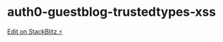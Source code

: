 # auth0-guestblog-trustedtypes-xss

[Edit on StackBlitz ⚡️](https://stackblitz.com/edit/auth0-guestblog-trustedtypes-xss)